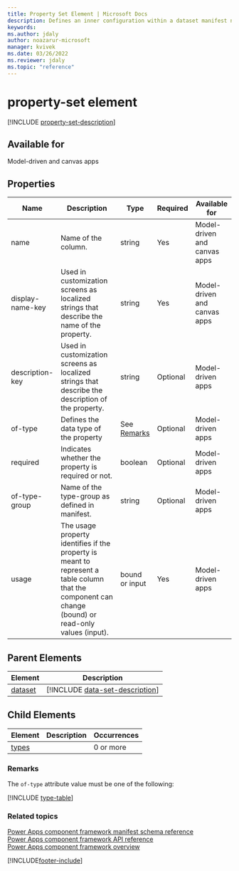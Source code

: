 ```yaml
---
title: Property Set Element | Microsoft Docs
description: Defines an inner configuration within a dataset manifest node to allow you to explicitly configure a column of your dataset against a column of a given type from the table against which the dataset is configured.
keywords:
ms.author: jdaly
author: noazarur-microsoft
manager: kvivek
ms.date: 03/26/2022
ms.reviewer: jdaly
ms.topic: "reference"
---
```


# property-set element

[!INCLUDE [property-set-description](includes/property-set-description.md)]

## Available for

Model-driven and canvas apps

## Properties

|Name |Description |Type |Required |Available for|
|----- |------ |------ |---------- |-------------|
|name | Name of the column. |string |Yes |Model-driven and canvas apps|
|display-name-key  | Used in customization screens as localized strings that describe the name of the property. |string |Yes |Model-driven and canvas apps|
|description-key |Used in customization screens as localized strings that describe the description of the property. |string |Optional |Model-driven apps|
|of-type |Defines the data type of the property |See [Remarks](#remarks) |Optional |Model-driven apps|
|required|Indicates whether the property is required or not.|boolean |Optional |Model-driven apps|
|of-type-group |Name of the type-group as defined in manifest. |string|Optional |Model-driven apps|
|usage |The usage property identifies if the property is meant to represent a table column that the component can change (bound) or read-only values (input). |bound or input |Yes |Model-driven apps|

## Parent Elements

|Element|Description|
|--|--|
|[dataset](data-set.md)|[!INCLUDE [data-set-description](includes/data-set-description.md)]|

## Child Elements

|Element|Description|Occurrences|
|--|--|--|
|[types](types.md)||0 or more|

### Remarks

The `of-type` attribute value must be one of the following:

[!INCLUDE [type-table](includes/type-table.md)]

### Related topics

[Power Apps component framework manifest schema reference](index.md)<br/>
[Power Apps component framework API reference](../reference/index.md)<br/>
[Power Apps component framework overview](../overview.md)

[!INCLUDE[footer-include](../../../includes/footer-banner.md)]